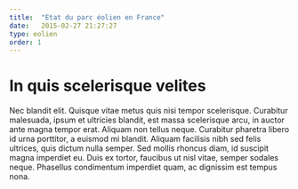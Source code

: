 ```yaml
---
title:  "Etat du parc éolien en France"
date:   2015-02-27 21:27:27
type: eolien
order: 1
---
```

# In quis scelerisque velites #
Nec blandit elit. Quisque vitae metus quis nisi tempor scelerisque. Curabitur malesuada, ipsum et ultricies blandit, est massa scelerisque arcu, in auctor ante magna tempor erat. Aliquam non tellus neque. Curabitur pharetra libero id urna porttitor, a euismod mi blandit. Aliquam facilisis nibh sed felis ultrices, quis dictum nulla semper. Sed mollis rhoncus diam, id suscipit magna imperdiet eu. Duis ex tortor, faucibus ut nisl vitae, semper sodales neque. Phasellus condimentum imperdiet quam, ac dignissim est tempus nona.